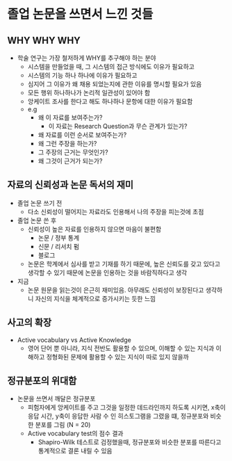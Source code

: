 # 졸업 논문을 쓰면서 느낀 것들

## WHY WHY WHY

- 학술 연구는 가장 철저하게 WHY를 추구해야 하는 분야
  - 시스템을 만들었을 때, 그 시스템의 접근 방식에도 이유가 필요하고
  - 시스템의 기능 하나 하나에 이유가 필요하고
  - 심지어 그 이유가 왜 채용 되었는지에 관한 이유를 명시할 필요가 있음
  - 모든 행위 하나하나가 논리적 일관성이 있어야 함
  - 앙케이트 조사를 한다고 해도 하나하나 문항에 대한 이유가 필요함
  - e.g
    - 왜 이 자료를 보여주는가?
      - 이 자료는 Research Question과 무슨 관계가 있는가?
    - 왜 자료를 이런 순서로 보여주는가?
    - 왜 그런 주장을 하는가?
    - 그 주장의 근거는 무엇인가?
    - 왜 그것이 근거가 되는가?

## 자료의 신뢰성과 논문 독서의 재미

- 졸업 논문 쓰기 전
  - 다소 신뢰성이 떨어지는 자료라도 인용해서 나의 주장을 피는것에 초점
- 졸업 논문 쓴 후
  - 신뢰성이 높은 자료를 인용하지 않으면 마음이 불편함
    - 논문 / 정부 통계
    - 신문 / 리서치 펌
    - 블로그
  - 논문은 학계에서 심사를 받고 기재를 하기 때문에, 높은 신뢰도를 갖고 있다고 생각할 수 있기 때문에 논문을 인용하는 것을 바람직하다고 생각
- 지금
  - 논문 원문을 읽는것이 은근히 재미있음. 아무래도 신뢰성이 보장된다고 생각하니 자신의 지식을 체계적으로 증가시키는 듯한 느낌

## 사고의 확장

- Active vocabulary vs Active Knowledge
  - 영어 단어 뿐 아니라, 지식 전반도 활용할 수 있으며, 이해할 수 있는 지식과 이해하고 정형화된 문제에 활용할 수 있는 지식이 따로 있지 않을까

## 정규분포의 위대함

- 논문을 쓰면서 깨달은 정규분포
  - 피험자에게 앙케이트를 주고 그것을 일정한 데드라인까지 하도록 시키면, x축이 응답 시간, y축이 응답한 사람 수 인 히스토그램을 그렸을 떄, 정규분포와 비슷한 분포를 그림 (N = 20)
  - Active vocabulary test의 점수 결과
    - Shapiro-Wilk 테스트로 검정했을때, 정규분포와 비슷한 분포를 따른다고 통계적으로 결론 내릴 수 있음
